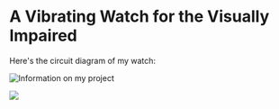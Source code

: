 # A Vibrating Watch for the Visually Impaired

Here's the circuit diagram of my watch: 

![Information on my project](https://github.com/Mishka2/vibrating_watch/blob/master/watch_wiring.png?raw=true)

<div style="align:center"><img src="https://github.com/Mishka2/vibrating_watch/blob/master/watch_wiring.png" /></div>

